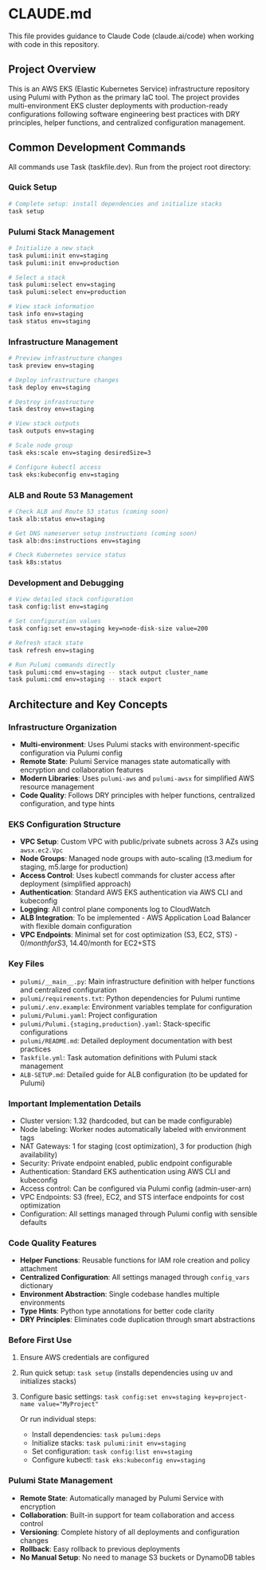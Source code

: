 # CLAUDE.md

This file provides guidance to Claude Code (claude.ai/code) when working with code in this repository.

## Project Overview

This is an AWS EKS (Elastic Kubernetes Service) infrastructure repository using Pulumi with Python as the primary IaC tool. The project provides multi-environment EKS cluster deployments with production-ready configurations following software engineering best practices with DRY principles, helper functions, and centralized configuration management.

## Common Development Commands

All commands use Task (taskfile.dev). Run from the project root directory:

### Quick Setup
```bash
# Complete setup: install dependencies and initialize stacks
task setup
```

### Pulumi Stack Management
```bash
# Initialize a new stack
task pulumi:init env=staging
task pulumi:init env=production

# Select a stack
task pulumi:select env=staging
task pulumi:select env=production

# View stack information
task info env=staging
task status env=staging
```

### Infrastructure Management
```bash
# Preview infrastructure changes
task preview env=staging

# Deploy infrastructure changes
task deploy env=staging

# Destroy infrastructure
task destroy env=staging

# View stack outputs
task outputs env=staging

# Scale node group
task eks:scale env=staging desiredSize=3

# Configure kubectl access
task eks:kubeconfig env=staging
```

### ALB and Route 53 Management
```bash
# Check ALB and Route 53 status (coming soon)
task alb:status env=staging

# Get DNS nameserver setup instructions (coming soon)
task alb:dns:instructions env=staging

# Check Kubernetes service status
task k8s:status
```

### Development and Debugging
```bash
# View detailed stack configuration
task config:list env=staging

# Set configuration values
task config:set env=staging key=node-disk-size value=200

# Refresh stack state
task refresh env=staging

# Run Pulumi commands directly
task pulumi:cmd env=staging -- stack output cluster_name
task pulumi:cmd env=staging -- stack export
```

## Architecture and Key Concepts

### Infrastructure Organization
- **Multi-environment**: Uses Pulumi stacks with environment-specific configuration via Pulumi config
- **Remote State**: Pulumi Service manages state automatically with encryption and collaboration features
- **Modern Libraries**: Uses `pulumi-aws` and `pulumi-awsx` for simplified AWS resource management
- **Code Quality**: Follows DRY principles with helper functions, centralized configuration, and type hints

### EKS Configuration Structure
- **VPC Setup**: Custom VPC with public/private subnets across 3 AZs using `awsx.ec2.Vpc`
- **Node Groups**: Managed node groups with auto-scaling (t3.medium for staging, m5.large for production)
- **Access Control**: Uses kubectl commands for cluster access after deployment (simplified approach)
- **Authentication**: Standard AWS EKS authentication via AWS CLI and kubeconfig
- **Logging**: All control plane components log to CloudWatch
- **ALB Integration**: To be implemented - AWS Application Load Balancer with flexible domain configuration
- **VPC Endpoints**: Minimal set for cost optimization (S3, EC2, STS) - $0/month for S3, ~$14.40/month for EC2+STS

### Key Files
- `pulumi/__main__.py`: Main infrastructure definition with helper functions and centralized configuration
- `pulumi/requirements.txt`: Python dependencies for Pulumi runtime
- `pulumi/.env.example`: Environment variables template for configuration
- `pulumi/Pulumi.yaml`: Project configuration
- `pulumi/Pulumi.{staging,production}.yaml`: Stack-specific configurations
- `pulumi/README.md`: Detailed deployment documentation with best practices
- `Taskfile.yml`: Task automation definitions with Pulumi stack management
- `ALB-SETUP.md`: Detailed guide for ALB configuration (to be updated for Pulumi)

### Important Implementation Details
- Cluster version: 1.32 (hardcoded, but can be made configurable)
- Node labeling: Worker nodes automatically labeled with environment tags
- NAT Gateways: 1 for staging (cost optimization), 3 for production (high availability)
- Security: Private endpoint enabled, public endpoint configurable
- Authentication: Standard EKS authentication using AWS CLI and kubeconfig
- Access control: Can be configured via Pulumi config (admin-user-arn)
- VPC Endpoints: S3 (free), EC2, and STS interface endpoints for cost optimization
- Configuration: All settings managed through Pulumi config with sensible defaults

### Code Quality Features
- **Helper Functions**: Reusable functions for IAM role creation and policy attachment
- **Centralized Configuration**: All settings managed through `config_vars` dictionary
- **Environment Abstraction**: Single codebase handles multiple environments
- **Type Hints**: Python type annotations for better code clarity
- **DRY Principles**: Eliminates code duplication through smart abstractions

### Before First Use
1. Ensure AWS credentials are configured
2. Run quick setup: `task setup` (installs dependencies using uv and initializes stacks)
3. Configure basic settings: `task config:set env=staging key=project-name value="MyProject"`

   Or run individual steps:
   - Install dependencies: `task pulumi:deps`
   - Initialize stacks: `task pulumi:init env=staging`
   - Set configuration: `task config:list env=staging`
   - Configure kubectl: `task eks:kubeconfig env=staging`

### Pulumi State Management
- **Remote State**: Automatically managed by Pulumi Service with encryption
- **Collaboration**: Built-in support for team collaboration and access control
- **Versioning**: Complete history of all deployments and configuration changes
- **Rollback**: Easy rollback to previous deployments
- **No Manual Setup**: No need to manage S3 buckets or DynamoDB tables
